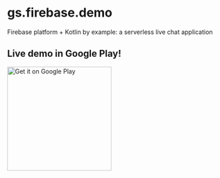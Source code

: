 # gs.firebase.demo
Firebase platform + Kotlin by example: a serverless live chat application

## Live demo in Google Play!
<a href='https://play.google.com/store/apps/details?id=gs.firebase.demo&pcampaignid=MKT-Other-global-all-co-prtnr-py-PartBadge-Mar2515-1'><img alt='Get it on Google Play' width="240px" src='https://play.google.com/intl/en_us/badges/images/generic/en_badge_web_generic.png'/></a>
